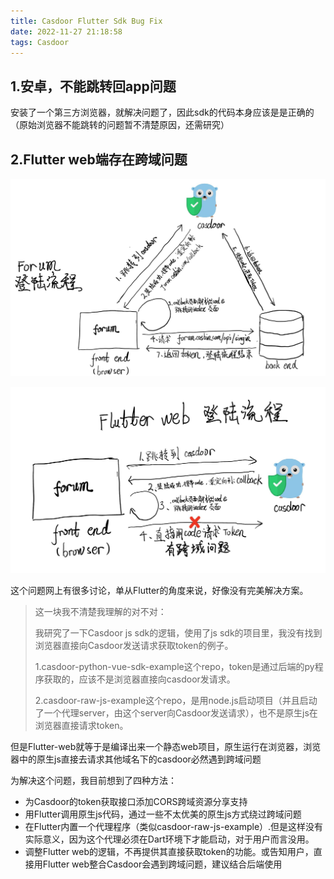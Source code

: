 ```yaml
---
title: Casdoor Flutter Sdk Bug Fix
date: 2022-11-27 21:18:58
tags: Casdoor
---
```


## 1.安卓，不能跳转回app问题

安装了一个第三方浏览器，就解决问题了，因此sdk的代码本身应该是是正确的（原始浏览器不能跳转的问题暂不清楚原因，还需研究）  

## 2.Flutter web端存在跨域问题

![5DC1E696AFA5781CE5B8C30C59AEFA8F](https://raw.githubusercontent.com/muchengl/pic_storage/main/uPic/5DC1E696AFA5781CE5B8C30C59AEFA8F.jpg)

![D306359D80BF70C7E5350EE14321E2DF](https://raw.githubusercontent.com/muchengl/pic_storage/main/uPic/D306359D80BF70C7E5350EE14321E2DF.jpg)

这个问题网上有很多讨论，单从Flutter的角度来说，好像没有完美解决方案。 

> 这一块我不清楚我理解的对不对：
>
> 我研究了一下Casdoor js sdk的逻辑，使用了js sdk的项目里，我没有找到浏览器直接向Casdoor发送请求获取token的例子。 
>
> 1.casdoor-python-vue-sdk-example这个repo，token是通过后端的py程序获取的，应该不是浏览器直接向casdoor发请求。
>
> 2.casdoor-raw-js-example这个repo，是用node.js启动项目（并且启动了一个代理server，由这个server向Casdoor发送请求），也不是原生js在浏览器直接请求token。

但是Flutter-web就等于是编译出来一个静态web项目，原生运行在浏览器，浏览器中的原生js直接去请求其他域名下的casdoor必然遇到跨域问题

为解决这个问题，我目前想到了四种方法：

- 为Casdoor的token获取接口添加CORS跨域资源分享支持
- 用Flutter调用原生js代码，通过一些不太优美的原生js方式绕过跨域问题
- 在Flutter内置一个代理程序（类似casdoor-raw-js-example）.但是这样没有实际意义，因为这个代理必须在Dart环境下才能启动，对于用户而言没用。
- 调整Flutter web的逻辑，不再提供其直接获取token的功能。或告知用户，直接用Flutter web整合Casdoor会遇到跨域问题，建议结合后端使用



